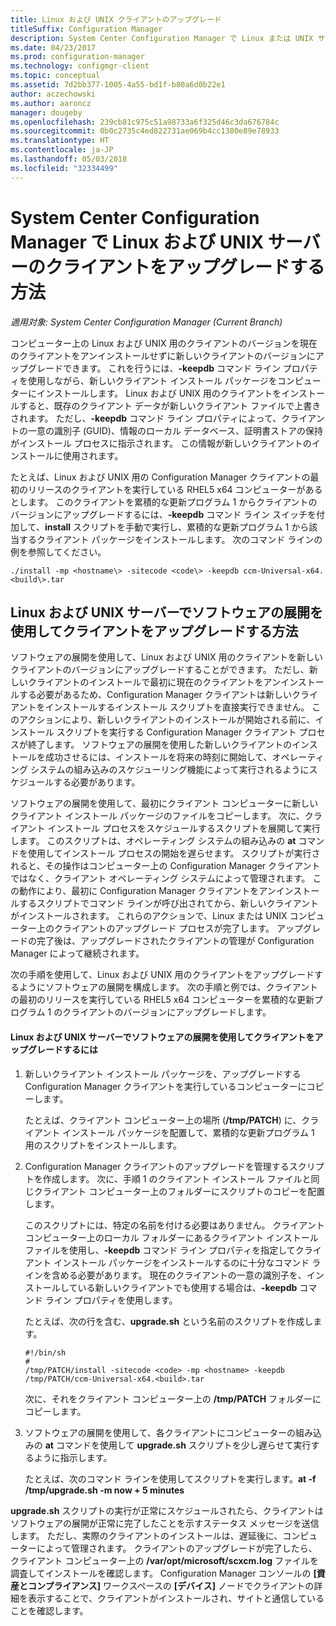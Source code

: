 ```yaml
---
title: Linux および UNIX クライアントのアップグレード
titleSuffix: Configuration Manager
description: System Center Configuration Manager で Linux または UNIX サーバーのクライアントをアップグレードします。
ms.date: 04/23/2017
ms.prod: configuration-manager
ms.technology: configmgr-client
ms.topic: conceptual
ms.assetid: 7d2bb377-1005-4a55-bd1f-b80a6d0b22e1
author: aczechowski
ms.author: aaroncz
manager: dougeby
ms.openlocfilehash: 239cb81c975c51a98733a6f325d46c3da676784c
ms.sourcegitcommit: 0b0c2735c4ed822731ae069b4cc1380e89e78933
ms.translationtype: HT
ms.contentlocale: ja-JP
ms.lasthandoff: 05/03/2018
ms.locfileid: "32334499"
---
```

# <a name="how-to-upgrade-clients-for-linux-and-unix-servers-in-system-center-configuration-manager"></a>System Center Configuration Manager で Linux および UNIX サーバーのクライアントをアップグレードする方法

*適用対象: System Center Configuration Manager (Current Branch)*

コンピューター上の Linux および UNIX 用のクライアントのバージョンを現在のクライアントをアンインストールせずに新しいクライアントのバージョンにアップグレードできます。 これを行うには、**-keepdb** コマンド ライン プロパティを使用しながら、新しいクライアント インストール パッケージをコンピューターにインストールします。 Linux および UNIX 用のクライアントをインストールすると、既存のクライアント データが新しいクライアント ファイルで上書きされます。 ただし、**-keepdb** コマンド ライン プロパティによって、クライアントの一意の識別子 (GUID)、情報のローカル データベース、証明書ストアの保持がインストール プロセスに指示されます。 この情報が新しいクライアントのインストールに使用されます。  

 たとえば、Linux および UNIX 用の Configuration Manager クライアントの最初のリリースのクライアントを実行している RHEL5 x64 コンピューターがあるとします。 このクライアントを累積的な更新プログラム 1 からクライアントのバージョンにアップグレードするには、**-keepdb** コマンド ライン スイッチを付加して、**install** スクリプトを手動で実行し、累積的な更新プログラム 1 から該当するクライアント パッケージをインストールします。 次のコマンド ラインの例を参照してください。  

`./install -mp <hostname\> -sitecode <code\> -keepdb ccm-Universal-x64.<build\>.tar`  



## <a name="how-to-use-a-software-deployment-to-upgrade-the-client-on-linux-and-unix-servers"></a>Linux および UNIX サーバーでソフトウェアの展開を使用してクライアントをアップグレードする方法  
 ソフトウェアの展開を使用して、Linux および UNIX 用のクライアントを新しいクライアントのバージョンにアップグレードすることができます。 ただし、新しいクライアントのインストールで最初に現在のクライアントをアンインストールする必要があるため、Configuration Manager クライアントは新しいクライアントをインストールするインストール スクリプトを直接実行できません。 このアクションにより、新しいクライアントのインストールが開始される前に、インストール スクリプトを実行する Configuration Manager クライアント プロセスが終了します。 ソフトウェアの展開を使用した新しいクライアントのインストールを成功させるには、インストールを将来の時刻に開始して、オペレーティング システムの組み込みのスケジューリング機能によって実行されるようにスケジュールする必要があります。  

 ソフトウェアの展開を使用して、最初にクライアント コンピューターに新しいクライアント インストール パッケージのファイルをコピーします。 次に、クライアント インストール プロセスをスケジュールするスクリプトを展開して実行します。 このスクリプトは、オペレーティング システムの組み込みの **at** コマンドを使用してインストール プロセスの開始を遅らせます。 スクリプトが実行されると、その操作はコンピューター上の Configuration Manager クライアントではなく、クライアント オペレーティング システムによって管理されます。 この動作により、最初に Configuration Manager クライアントをアンインストールするスクリプトでコマンド ラインが呼び出されてから、新しいクライアントがインストールされます。 これらのアクションで、Linux または UNIX コンピューター上のクライアントのアップグレード プロセスが完了します。 アップグレードの完了後は、アップグレードされたクライアントの管理が Configuration Manager によって継続されます。  

 次の手順を使用して、Linux および UNIX 用のクライアントをアップグレードするようにソフトウェアの展開を構成します。 次の手順と例では、クライアントの最初のリリースを実行している RHEL5 x64 コンピューターを累積的な更新プログラム 1 のクライアントのバージョンにアップグレードします。  

#### <a name="to-use-a-software-deployment-to-upgrade-the-client-on-linux-and-unix-servers"></a>Linux および UNIX サーバーでソフトウェアの展開を使用してクライアントをアップグレードするには  

1.  新しいクライアント インストール パッケージを、アップグレードする Configuration Manager クライアントを実行しているコンピューターにコピーします。  

     たとえば、クライアント コンピューター上の場所 (**/tmp/PATCH**) に、クライアント インストール パッケージを配置して、累積的な更新プログラム 1 用のスクリプトをインストールします。  

2.  Configuration Manager クライアントのアップグレードを管理するスクリプトを作成します。 次に、手順 1 のクライアント インストール ファイルと同じクライアント コンピューター上のフォルダーにスクリプトのコピーを配置します。  

     このスクリプトには、特定の名前を付ける必要はありません。 クライアント コンピューター上のローカル フォルダーにあるクライアント インストール ファイルを使用し、**-keepdb** コマンド ライン プロパティを指定してクライアント インストール パッケージをインストールするのに十分なコマンド ラインを含める必要があります。 現在のクライアントの一意の識別子を、インストールしている新しいクライアントでも使用する場合は、**-keepdb** コマンド ライン プロパティを使用します。  

     たとえば、次の行を含む、**upgrade.sh** という名前のスクリプトを作成します。  

    ```  
    #!/bin/sh  
    #  
    /tmp/PATCH/install -sitecode <code> -mp <hostname> -keepdb /tmp/PATCH/ccm-Universal-x64.<build>.tar  

    ```  

     次に、それをクライアント コンピューター上の **/tmp/PATCH** フォルダーにコピーします。

3.  ソフトウェアの展開を使用して、各クライアントにコンピューターの組み込みの **at** コマンドを使用して **upgrade.sh** スクリプトを少し遅らせて実行するように指示します。  

     たとえば、次のコマンド ラインを使用してスクリプトを実行します。**at -f /tmp/upgrade.sh -m now + 5 minutes**  

 **upgrade.sh** スクリプトの実行が正常にスケジュールされたら、クライアントはソフトウェアの展開が正常に完了したことを示すステータス メッセージを送信します。 ただし、実際のクライアントのインストールは、遅延後に、コンピューターによって管理されます。 クライアントのアップグレードが完了したら、クライアント コンピューター上の **/var/opt/microsoft/scxcm.log** ファイルを調査してインストールを確認します。 Configuration Manager コンソールの **[資産とコンプライアンス]** ワークスペースの **[デバイス]** ノードでクライアントの詳細を表示することで、クライアントがインストールされ、サイトと通信していることを確認します。  

